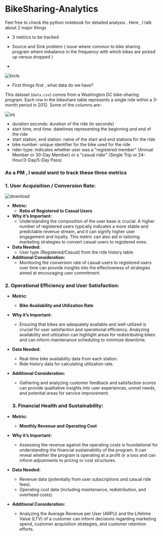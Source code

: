 # BikeSharing-Analytics

Feel free to check the python notebook for detailed analysis . Here , I talk about 2 major things

- 3 metrics to be tracked
-  Source and Sink problem ( issue where common to bike sharing program where imbalance in the frequency with which bikes are picked up versus dropped )

- 
![bicle](https://github.com/tanuj312001/BikeSharing-Analytics/assets/60888384/a2bedf55-ba28-49b6-91da-6433a4741566)

- First things first  , what data do we have?

This dataset (`data.csv`) comes from a Washington DC bike-sharing program. Each row in the bikeshare table represents a single ride within a 3-month period in 2012. Some of the columns are-

![sq](https://github.com/tanuj312001/BikeSharing-Analytics/assets/60888384/f2ba0314-e80d-40fc-aae8-a0c126500317)


- duration seconds: duration of the ride (in seconds)
- start time, end time: datetimes representing the beginning and end of the ride
- start station, end station: name of the start and end stations for the ride
- bike number: unique identifier for the bike used for the ride
- rider-type: indicates whether user was a "registered member" (Annual Member or 30-Day Member) or a "casual rider" (Single Trip or 24-Hour/3-Day/5-Day Pass)

### As a PM , I would want to track these three metrics

### 1. **User Acquisition / Conversion Rate:**

![download](https://github.com/tanuj312001/BikeSharing-Analytics/assets/60888384/acce66ea-edf1-43a4-b32b-6a1003d146d9)


   - **Metric:**
     - **Ratio of Registered to Casual Users**
   - **Why it’s Important:**
     - Understanding the composition of the user base is crucial. A higher number of registered users typically indicates a more stable and predictable revenue stream, and it can signify higher user engagement and loyalty. This metric can also aid in tailoring marketing strategies to convert casual users to registered ones.
   - **Data Needed:**
     - User type (Registered/Casual) from the ride history table.
   - **Additional Consideration:**
     - Monitoring the conversion rate of casual users to registered users over time can provide insights into the effectiveness of strategies aimed at encouraging user commitment.
    

### 2. **Operational Efficiency and User Satisfaction:**
   - **Metric:**
     - **Bike Availability and Utilization Rate**
   - **Why it’s Important:**
     - Ensuring that bikes are adequately available and well-utilized is crucial for user satisfaction and operational efficiency. Analyzing availability and utilization can highlight areas for redistributing bikes and can inform maintenance scheduling to minimize downtime.
   - **Data Needed:**
     - Real-time bike availability data from each station.
     - Ride history data for calculating utilization rate.
   - **Additional Consideration:**
     - Gathering and analyzing customer feedback and satisfaction scores can provide qualitative insights into user experiences, unmet needs, and potential areas for service improvement.
    
     ### 3. **Financial Health and Sustainability:**
   - **Metric:**
     - **Monthly Revenue and Operating Cost**
   - **Why it’s Important:**
     - Assessing the revenue against the operating costs is foundational for understanding the financial sustainability of the program. It can reveal whether the program is operating at a profit or a loss and can inform adjustments to pricing or cost structures.
   - **Data Needed:**
     - Revenue data (potentially from user subscriptions and casual ride fees).
     - Operating cost data (including maintenance, redistribution, and overhead costs).
   - **Additional Consideration:**
     - Analyzing the Average Revenue per User (ARPU) and the Lifetime Value (LTV) of a customer can inform decisions regarding marketing spend, customer acquisition strategies, and customer retention efforts.
